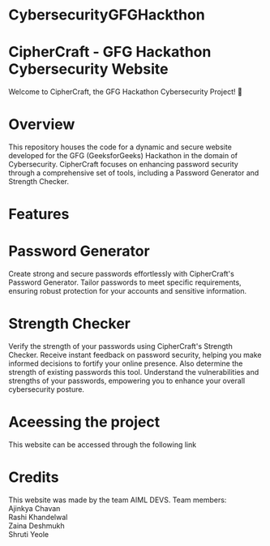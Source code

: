 # CybersecurityGFGHackthon
# CipherCraft - GFG Hackathon Cybersecurity Website
Welcome to CipherCraft, the GFG Hackathon Cybersecurity Project! 🚀

# Overview
This repository houses the code for a dynamic and secure website developed for the GFG (GeeksforGeeks) Hackathon in the domain of Cybersecurity. CipherCraft focuses on enhancing password security through a comprehensive set of tools, including a Password Generator and Strength Checker.

# Features
# Password Generator
Create strong and secure passwords effortlessly with CipherCraft's Password Generator. Tailor passwords to meet specific requirements, ensuring robust protection for your accounts and sensitive information.

# Strength Checker
Verify the strength of your passwords using CipherCraft's Strength Checker. Receive instant feedback on password security, helping you make informed decisions to fortify your online presence. Also determine the strength of existing passwords this tool. Understand the vulnerabilities and strengths of your passwords, empowering you to enhance your overall cybersecurity posture.

# Aceessing the project
This website can be accessed through the following link

# Credits
This website was made by the team AIML DEVS.
Team members:  
Ajinkya Chavan  
Rashi Khandelwal  
Zaina Deshmukh  
Shruti Yeole  
